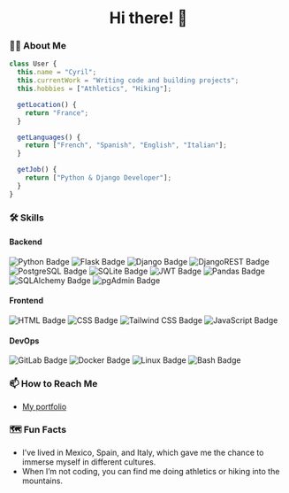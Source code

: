 <h1 align="center">Hi there! 👋</h1>

### 👩‍💻 About Me

```js
class User {
  this.name = "Cyril";
  this.currentWork = "Writing code and building projects";
  this.hobbies = ["Athletics", "Hiking"];

  getLocation() {
    return "France";
  }

  getLanguages() {
    return ["French", "Spanish", "English", "Italian"];
  }

  getJob() {
    return ["Python & Django Developer"];
  }
}
```

### 🛠 Skills

#### Backend

<p>
<img alt="Python Badge" src="https://img.shields.io/badge/Python-3776AB?style=for-the-badge&logo=python&logoColor=FFD43B" /> 
<img alt="Flask Badge" src="https://img.shields.io/badge/Flask-FFFFFF?style=for-the-badge&logo=flask&logoColor=000000" /> 
<img alt="Django Badge" src="https://img.shields.io/badge/Django-092E20?style=for-the-badge&logo=django&logoColor=white" /> 
<img alt="DjangoREST Badge" src="https://img.shields.io/badge/Django%20REST-ff1709?style=for-the-badge&logo=django&logoColor=white&color=ff1709&labelColor=black" /> 
<img alt="PostgreSQL Badge" src="https://img.shields.io/badge/PostgreSQL-4169E1?style=for-the-badge&logo=postgresql&logoColor=white" /> 
<img alt="SQLite Badge" src="https://img.shields.io/badge/SQLite-003B57?style=for-the-badge&logo=sqlite&logoColor=white" /> 
<img alt="JWT Badge" src="https://img.shields.io/badge/JWT-000000?style=for-the-badge&logo=jsonwebtokens&logoColor=white" /> 
<img alt="Pandas Badge" src="https://img.shields.io/badge/Pandas-150458?style=for-the-badge&logo=pandas&logoColor=white" /> 
<img alt="SQLAlchemy Badge" src="https://img.shields.io/badge/SQLAlchemy-0B2C5E?style=for-the-badge&logo=sqlalchemy&logoColor=white" /> 
<img alt="pgAdmin Badge" src="https://img.shields.io/badge/pgAdmin-004B87?style=for-the-badge&logo=pgadmin&logoColor=white" />
</p>

#### Frontend

<p>
<img alt="HTML Badge" src="https://img.shields.io/badge/HTML5-E34F26?style=for-the-badge&logo=html5&logoColor=white" />
<img alt="CSS Badge" src="https://img.shields.io/badge/CSS3-1572B6?style=for-the-badge&logo=css3&logoColor=white" />
<img alt="Tailwind CSS Badge" src="https://img.shields.io/badge/TailwindCSS-06B6D4?style=for-the-badge&logo=tailwindcss&logoColor=white" />
<img alt="JavaScript Badge" src="https://img.shields.io/badge/JavaScript-F7DF1E?style=for-the-badge&logo=javascript&logoColor=black" />
</p>

#### DevOps

<p>
<img alt="GitLab Badge" src="https://img.shields.io/badge/GitLab-FC6D26?style=for-the-badge&logo=gitlab&logoColor=white" />
<img alt="Docker Badge" src="https://img.shields.io/badge/Docker-2496ED?style=for-the-badge&logo=docker&logoColor=white" />
<img alt="Linux Badge" src="https://img.shields.io/badge/Linux-FCC624?style=for-the-badge&logo=linux&logoColor=black" />
<img alt="Bash Badge" src="https://img.shields.io/badge/Bash-4EAA25?style=for-the-badge&logo=gnubash&logoColor=white" />
</p>

### 📫 How to Reach Me

- [My portfolio](https://www.cyril-leblanc.com)

### 🗺️ Fun Facts

- I’ve lived in Mexico, Spain, and Italy, which gave me the chance to immerse myself in different cultures.
- When I’m not coding, you can find me doing athletics or hiking into the mountains.
